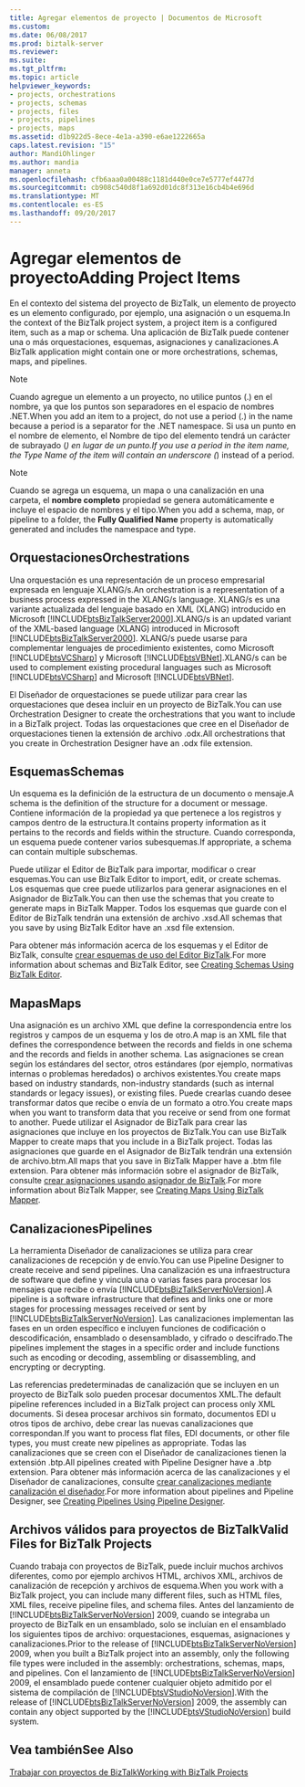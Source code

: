 ```yaml
---
title: Agregar elementos de proyecto | Documentos de Microsoft
ms.custom: 
ms.date: 06/08/2017
ms.prod: biztalk-server
ms.reviewer: 
ms.suite: 
ms.tgt_pltfrm: 
ms.topic: article
helpviewer_keywords:
- projects, orchestrations
- projects, schemas
- projects, files
- projects, pipelines
- projects, maps
ms.assetid: d1b922d5-8ece-4e1a-a390-e6ae1222665a
caps.latest.revision: "15"
author: MandiOhlinger
ms.author: mandia
manager: anneta
ms.openlocfilehash: cfb6aaa0a00488c1181d440e0ce7e5777ef4477d
ms.sourcegitcommit: cb908c540d8f1a692d01dc8f313e16cb4b4e696d
ms.translationtype: MT
ms.contentlocale: es-ES
ms.lasthandoff: 09/20/2017
---
```

# <a name="adding-project-items"></a><span data-ttu-id="d10ec-102">Agregar elementos de proyecto</span><span class="sxs-lookup"><span data-stu-id="d10ec-102">Adding Project Items</span></span>
<span data-ttu-id="d10ec-103">En el contexto del sistema del proyecto de BizTalk, un elemento de proyecto es un elemento configurado, por ejemplo, una asignación o un esquema.</span><span class="sxs-lookup"><span data-stu-id="d10ec-103">In the context of the BizTalk project system, a project item is a configured item, such as a map or schema.</span></span> <span data-ttu-id="d10ec-104">Una aplicación de BizTalk puede contener una o más orquestaciones, esquemas, asignaciones y canalizaciones.</span><span class="sxs-lookup"><span data-stu-id="d10ec-104">A BizTalk application might contain one or more orchestrations, schemas, maps, and pipelines.</span></span>  
  
> [!NOTE]
>  <span data-ttu-id="d10ec-105">Cuando agregue un elemento a un proyecto, no utilice puntos (.) en el nombre, ya que los puntos son separadores en el espacio de nombres .NET.</span><span class="sxs-lookup"><span data-stu-id="d10ec-105">When you add an item to a project, do not use a period (.) in the name because a period is a separator for the .NET namespace.</span></span> <span data-ttu-id="d10ec-106">Si usa un punto en el nombre de elemento, el Nombre de tipo del elemento tendrá un carácter de subrayado (_) en lugar de un punto.</span><span class="sxs-lookup"><span data-stu-id="d10ec-106">If you use a period in the item name, the Type Name of the item will contain an underscore (_) instead of a period.</span></span>  
  
> [!NOTE]
>  <span data-ttu-id="d10ec-107">Cuando se agrega un esquema, un mapa o una canalización en una carpeta, el **nombre completo** propiedad se genera automáticamente e incluye el espacio de nombres y el tipo.</span><span class="sxs-lookup"><span data-stu-id="d10ec-107">When you add a schema, map, or pipeline to a folder, the **Fully Qualified Name** property is automatically generated and includes the namespace and type.</span></span>  
  
## <a name="orchestrations"></a><span data-ttu-id="d10ec-108">Orquestaciones</span><span class="sxs-lookup"><span data-stu-id="d10ec-108">Orchestrations</span></span>  
 <span data-ttu-id="d10ec-109">Una orquestación es una representación de un proceso empresarial expresada en lenguaje XLANG/s.</span><span class="sxs-lookup"><span data-stu-id="d10ec-109">An orchestration is a representation of a business process expressed in the XLANG/s language.</span></span> <span data-ttu-id="d10ec-110">XLANG/s es una variante actualizada del lenguaje basado en XML (XLANG) introducido en Microsoft [!INCLUDE[btsBizTalkServer2000](../includes/btsbiztalkserver2000-md.md)].</span><span class="sxs-lookup"><span data-stu-id="d10ec-110">XLANG/s is an updated variant of the XML-based language (XLANG) introduced in Microsoft [!INCLUDE[btsBizTalkServer2000](../includes/btsbiztalkserver2000-md.md)].</span></span> <span data-ttu-id="d10ec-111">XLANG/s puede usarse para complementar lenguajes de procedimiento existentes, como Microsoft [!INCLUDE[btsVCSharp](../includes/btsvcsharp-md.md)] y Microsoft [!INCLUDE[btsVBNet](../includes/btsvbnet-md.md)].</span><span class="sxs-lookup"><span data-stu-id="d10ec-111">XLANG/s can be used to complement existing procedural languages such as Microsoft [!INCLUDE[btsVCSharp](../includes/btsvcsharp-md.md)] and Microsoft [!INCLUDE[btsVBNet](../includes/btsvbnet-md.md)].</span></span>  
  
 <span data-ttu-id="d10ec-112">El Diseñador de orquestaciones se puede utilizar para crear las orquestaciones que desea incluir en un proyecto de BizTalk.</span><span class="sxs-lookup"><span data-stu-id="d10ec-112">You can use Orchestration Designer to create the orchestrations that you want to include in a BizTalk project.</span></span> <span data-ttu-id="d10ec-113">Todas las orquestaciones que cree en el Diseñador de orquestaciones tienen la extensión de archivo .odx.</span><span class="sxs-lookup"><span data-stu-id="d10ec-113">All orchestrations that you create in Orchestration Designer have an .odx file extension.</span></span>  
  
## <a name="schemas"></a><span data-ttu-id="d10ec-114">Esquemas</span><span class="sxs-lookup"><span data-stu-id="d10ec-114">Schemas</span></span>  
 <span data-ttu-id="d10ec-115">Un esquema es la definición de la estructura de un documento o mensaje.</span><span class="sxs-lookup"><span data-stu-id="d10ec-115">A schema is the definition of the structure for a document or message.</span></span> <span data-ttu-id="d10ec-116">Contiene información de la propiedad ya que pertenece a los registros y campos dentro de la estructura.</span><span class="sxs-lookup"><span data-stu-id="d10ec-116">It contains property information as it pertains to the records and fields within the structure.</span></span> <span data-ttu-id="d10ec-117">Cuando corresponda, un esquema puede contener varios subesquemas.</span><span class="sxs-lookup"><span data-stu-id="d10ec-117">If appropriate, a schema can contain multiple subschemas.</span></span>  
  
 <span data-ttu-id="d10ec-118">Puede utilizar el Editor de BizTalk para importar, modificar o crear esquemas.</span><span class="sxs-lookup"><span data-stu-id="d10ec-118">You can use BizTalk Editor to import, edit, or create schemas.</span></span> <span data-ttu-id="d10ec-119">Los esquemas que cree puede utilizarlos para generar asignaciones en el Asignador de BizTalk.</span><span class="sxs-lookup"><span data-stu-id="d10ec-119">You can then use the schemas that you create to generate maps in BizTalk Mapper.</span></span> <span data-ttu-id="d10ec-120">Todos los esquemas que guarde con el Editor de BizTalk tendrán una extensión de archivo .xsd.</span><span class="sxs-lookup"><span data-stu-id="d10ec-120">All schemas that you save by using BizTalk Editor have an .xsd file extension.</span></span>  
  
 <span data-ttu-id="d10ec-121">Para obtener más información acerca de los esquemas y el Editor de BizTalk, consulte [crear esquemas de uso del Editor BizTalk](../core/creating-schemas-using-biztalk-editor.md).</span><span class="sxs-lookup"><span data-stu-id="d10ec-121">For more information about schemas and BizTalk Editor, see [Creating Schemas Using BizTalk Editor](../core/creating-schemas-using-biztalk-editor.md).</span></span>  
  
## <a name="maps"></a><span data-ttu-id="d10ec-122">Mapas</span><span class="sxs-lookup"><span data-stu-id="d10ec-122">Maps</span></span>  
 <span data-ttu-id="d10ec-123">Una asignación es un archivo XML que define la correspondencia entre los registros y campos de un esquema y los de otro.</span><span class="sxs-lookup"><span data-stu-id="d10ec-123">A map is an XML file that defines the correspondence between the records and fields in one schema and the records and fields in another schema.</span></span> <span data-ttu-id="d10ec-124">Las asignaciones se crean según los estándares del sector, otros estándares (por ejemplo, normativas internas o problemas heredados) o archivos existentes.</span><span class="sxs-lookup"><span data-stu-id="d10ec-124">You create maps based on industry standards, non-industry standards (such as internal standards or legacy issues), or existing files.</span></span> <span data-ttu-id="d10ec-125">Puede crearlas cuando desee transformar datos que recibe o envía de un formato a otro.</span><span class="sxs-lookup"><span data-stu-id="d10ec-125">You create maps when you want to transform data that you receive or send from one format to another.</span></span> <span data-ttu-id="d10ec-126">Puede utilizar el Asignador de BizTalk para crear las asignaciones que incluye en los proyectos de BizTalk.</span><span class="sxs-lookup"><span data-stu-id="d10ec-126">You can use BizTalk Mapper to create maps that you include in a BizTalk project.</span></span> <span data-ttu-id="d10ec-127">Todas las asignaciones que guarde en el Asignador de BizTalk tendrán una extensión de archivo.btm.</span><span class="sxs-lookup"><span data-stu-id="d10ec-127">All maps that you save in BizTalk Mapper have a .btm file extension.</span></span> <span data-ttu-id="d10ec-128">Para obtener más información sobre el asignador de BizTalk, consulte [crear asignaciones usando asignador de BizTalk](../core/creating-maps-using-biztalk-mapper.md).</span><span class="sxs-lookup"><span data-stu-id="d10ec-128">For more information about BizTalk Mapper, see [Creating Maps Using BizTalk Mapper](../core/creating-maps-using-biztalk-mapper.md).</span></span>  
  
## <a name="pipelines"></a><span data-ttu-id="d10ec-129">Canalizaciones</span><span class="sxs-lookup"><span data-stu-id="d10ec-129">Pipelines</span></span>  
 <span data-ttu-id="d10ec-130">La herramienta Diseñador de canalizaciones se utiliza para crear canalizaciones de recepción y de envío.</span><span class="sxs-lookup"><span data-stu-id="d10ec-130">You can use Pipeline Designer to create receive and send pipelines.</span></span> <span data-ttu-id="d10ec-131">Una canalización es una infraestructura de software que define y vincula una o varias fases para procesar los mensajes que recibe o envía [!INCLUDE[btsBizTalkServerNoVersion](../includes/btsbiztalkservernoversion-md.md)].</span><span class="sxs-lookup"><span data-stu-id="d10ec-131">A pipeline is a software infrastructure that defines and links one or more stages for processing messages received or sent by [!INCLUDE[btsBizTalkServerNoVersion](../includes/btsbiztalkservernoversion-md.md)].</span></span> <span data-ttu-id="d10ec-132">Las canalizaciones implementan las fases en un orden específico e incluyen funciones de codificación o descodificación, ensamblado o desensamblado, y cifrado o descifrado.</span><span class="sxs-lookup"><span data-stu-id="d10ec-132">The pipelines implement the stages in a specific order and include functions such as encoding or decoding, assembling or disassembling, and encrypting or decrypting.</span></span>  
  
 <span data-ttu-id="d10ec-133">Las referencias predeterminadas de canalización que se incluyen en un proyecto de BizTalk solo pueden procesar documentos XML.</span><span class="sxs-lookup"><span data-stu-id="d10ec-133">The default pipeline references included in a BizTalk project can process only XML documents.</span></span> <span data-ttu-id="d10ec-134">Si desea procesar archivos sin formato, documentos EDI u otros tipos de archivo, debe crear las nuevas canalizaciones que correspondan.</span><span class="sxs-lookup"><span data-stu-id="d10ec-134">If you want to process flat files, EDI documents, or other file types, you must create new pipelines as appropriate.</span></span> <span data-ttu-id="d10ec-135">Todas las canalizaciones que se creen con el Diseñador de canalizaciones tienen la extensión .btp.</span><span class="sxs-lookup"><span data-stu-id="d10ec-135">All pipelines created with Pipeline Designer have a .btp extension.</span></span> <span data-ttu-id="d10ec-136">Para obtener más información acerca de las canalizaciones y el Diseñador de canalizaciones, consulte [crear canalizaciones mediante canalización el diseñador](../core/creating-pipelines-using-pipeline-designer.md).</span><span class="sxs-lookup"><span data-stu-id="d10ec-136">For more information about pipelines and Pipeline Designer, see [Creating Pipelines Using Pipeline Designer](../core/creating-pipelines-using-pipeline-designer.md).</span></span>  
  
## <a name="valid-files-for-biztalk-projects"></a><span data-ttu-id="d10ec-137">Archivos válidos para proyectos de BizTalk</span><span class="sxs-lookup"><span data-stu-id="d10ec-137">Valid Files for BizTalk Projects</span></span>  
 <span data-ttu-id="d10ec-138">Cuando trabaja con proyectos de BizTalk, puede incluir muchos archivos diferentes, como por ejemplo archivos HTML, archivos XML, archivos de canalización de recepción y archivos de esquema.</span><span class="sxs-lookup"><span data-stu-id="d10ec-138">When you work with a BizTalk project, you can include many different files, such as HTML files, XML files, receive pipeline files, and schema files.</span></span> <span data-ttu-id="d10ec-139">Antes del lanzamiento de [!INCLUDE[btsBizTalkServerNoVersion](../includes/btsbiztalkservernoversion-md.md)] 2009, cuando se integraba un proyecto de BizTalk en un ensamblado, solo se incluían en el ensamblado los siguientes tipos de archivo: orquestaciones, esquemas, asignaciones y canalizaciones.</span><span class="sxs-lookup"><span data-stu-id="d10ec-139">Prior to the release of [!INCLUDE[btsBizTalkServerNoVersion](../includes/btsbiztalkservernoversion-md.md)] 2009, when you built a BizTalk project into an assembly, only the following file types were included in the assembly: orchestrations, schemas, maps, and pipelines.</span></span> <span data-ttu-id="d10ec-140">Con el lanzamiento de [!INCLUDE[btsBizTalkServerNoVersion](../includes/btsbiztalkservernoversion-md.md)] 2009, el ensamblado puede contener cualquier objeto admitido por el sistema de compilación de [!INCLUDE[btsVStudioNoVersion](../includes/btsvstudionoversion-md.md)].</span><span class="sxs-lookup"><span data-stu-id="d10ec-140">With the release of [!INCLUDE[btsBizTalkServerNoVersion](../includes/btsbiztalkservernoversion-md.md)] 2009, the assembly can contain any object supported by the [!INCLUDE[btsVStudioNoVersion](../includes/btsvstudionoversion-md.md)] build system.</span></span>  
  
## <a name="see-also"></a><span data-ttu-id="d10ec-141">Vea también</span><span class="sxs-lookup"><span data-stu-id="d10ec-141">See Also</span></span>  
 [<span data-ttu-id="d10ec-142">Trabajar con proyectos de BizTalk</span><span class="sxs-lookup"><span data-stu-id="d10ec-142">Working with BizTalk Projects</span></span>](../core/working-with-biztalk-projects.md)
